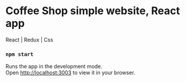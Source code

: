 # Coffee Shop simple website, React app

React | Redux | Css

### `npm start`

Runs the app in the development mode.\
Open [http://localhost:3003](http://localhost:3003) to view it in your browser.
